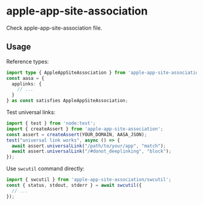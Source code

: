 # apple-app-site-association

Check apple-app-site-association file.

## Usage

Reference types:

```typescript
import type { AppleAppSiteAssociation } from 'apple-app-site-association';
const aasa = {
  applinks: {
    // ...
  }
} as const satisfies AppleAppSiteAssociation;
```

Test universal links:

```typescript
import { test } from 'node:test';
import { createAssert } from 'apple-app-site-association';
const assert = createAssert(YOUR_DOMAIN, AASA_JSON);
test("universal link works", async () => {
  await assert.universalLink("/path/to/your/app", "match");
  await assert.universalLink("/#donot_deeplinking", "block");
});
```

Use `swcutil` command directly:

```typescript
import { swcutil } from 'apple-app-site-association/swcutil';
const { status, stdout, stderr } = await swcutil({
  // ...
});
```
